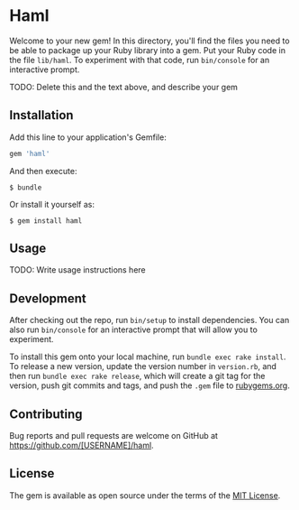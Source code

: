 # Haml

Welcome to your new gem! In this directory, you'll find the files you need to be able to package up your Ruby library into a gem. Put your Ruby code in the file `lib/haml`. To experiment with that code, run `bin/console` for an interactive prompt.

TODO: Delete this and the text above, and describe your gem

## Installation

Add this line to your application's Gemfile:

```ruby
gem 'haml'
```

And then execute:

    $ bundle

Or install it yourself as:

    $ gem install haml

## Usage

TODO: Write usage instructions here

## Development

After checking out the repo, run `bin/setup` to install dependencies. You can also run `bin/console` for an interactive prompt that will allow you to experiment.

To install this gem onto your local machine, run `bundle exec rake install`. To release a new version, update the version number in `version.rb`, and then run `bundle exec rake release`, which will create a git tag for the version, push git commits and tags, and push the `.gem` file to [rubygems.org](https://rubygems.org).

## Contributing

Bug reports and pull requests are welcome on GitHub at https://github.com/[USERNAME]/haml.

## License

The gem is available as open source under the terms of the [MIT License](https://opensource.org/licenses/MIT).